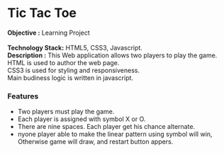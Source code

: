 # Tic Tac Toe
<strong>Objective :</strong> Learning Project  
<br>
<strong>Technology Stack:</strong> HTML5, CSS3, Javascript. 
<br>
<strong>Description :</strong> This Web application allows two players to play the game.<br> HTML is used to author the web page.<br> CSS3 is used for styling and responsiveness.<br> Main budiness logic is written in javascript.
<br> 
<h3>Features</h3>
<ul>
<li> Two players must play the game.</li>
          <li>Each player is assigned with symbol X or O. </li>
          <li>There are nine spaces. Each player get his chance alternate.</li>
          <li>nyone player able to make the linear pattern using symbol will win, Otherwise game will draw, and restart button appers.</li>
</ul>

